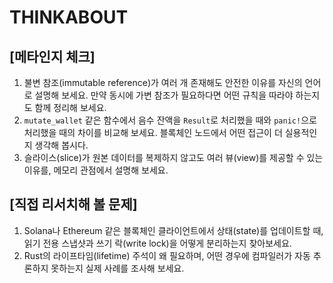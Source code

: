 # THINKABOUT

## [메타인지 체크]
1. 불변 참조(immutable reference)가 여러 개 존재해도 안전한 이유를 자신의 언어로 설명해 보세요. 만약 동시에 가변 참조가 필요하다면 어떤 규칙을 따라야 하는지도 함께 정리해 보세요.
2. `mutate_wallet` 같은 함수에서 음수 잔액을 `Result`로 처리했을 때와 `panic!`으로 처리했을 때의 차이를 비교해 보세요. 블록체인 노드에서 어떤 접근이 더 실용적인지 생각해 봅시다.
3. 슬라이스(slice)가 원본 데이터를 복제하지 않고도 여러 뷰(view)를 제공할 수 있는 이유를, 메모리 관점에서 설명해 보세요.

## [직접 리서치해 볼 문제]
1. Solana나 Ethereum 같은 블록체인 클라이언트에서 상태(state)를 업데이트할 때, 읽기 전용 스냅샷과 쓰기 락(write lock)을 어떻게 분리하는지 찾아보세요.
2. Rust의 라이프타임(lifetime) 주석이 왜 필요하며, 어떤 경우에 컴파일러가 자동 추론하지 못하는지 실제 사례를 조사해 보세요.
